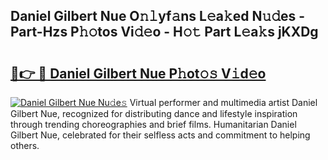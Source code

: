 ## Daniel Gilbert Nue O𝚗𝚕yf𝚊ns L𝚎a𝚔ed N𝚞𝚍es - Part-Hzs P𝚑𝚘tos Vi𝚍𝚎o - H𝚘𝚝 Part L𝚎a𝚔s jKXDg

# <h2><a href="http://kf90jv6.oniu.top/?m=Daniel+Gilbert+Nue">🔗👉 🔴 Daniel Gilbert Nue P𝚑ot𝚘𝚜 V𝚒d𝚎o</a></h2>

[![Daniel Gilbert Nue Nu𝚍e𝚜](https://i.imgur.com/0qMVB7G.gif)](http://kf90jv6.oniu.top/?m=Daniel+Gilbert+Nue)
Virtual performer and multimedia artist Daniel Gilbert Nue, recognized for distributing dance and lifestyle inspiration through trending choreographies and brief films. Humanitarian Daniel Gilbert Nue, celebrated for their selfless acts and commitment to helping others.  
